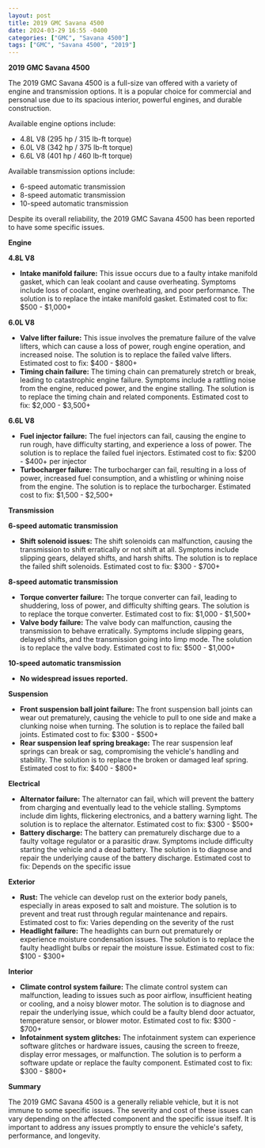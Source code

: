 ```yaml
---
layout: post
title: 2019 GMC Savana 4500
date: 2024-03-29 16:55 -0400
categories: ["GMC", "Savana 4500"]
tags: ["GMC", "Savana 4500", "2019"]
---
```

**2019 GMC Savana 4500**

The 2019 GMC Savana 4500 is a full-size van offered with a variety of engine and transmission options. It is a popular choice for commercial and personal use due to its spacious interior, powerful engines, and durable construction.

Available engine options include:
* 4.8L V8 (295 hp / 315 lb-ft torque)
* 6.0L V8 (342 hp / 375 lb-ft torque)
* 6.6L V8 (401 hp / 460 lb-ft torque)

Available transmission options include:
* 6-speed automatic transmission
* 8-speed automatic transmission
* 10-speed automatic transmission

Despite its overall reliability, the 2019 GMC Savana 4500 has been reported to have some specific issues.

**Engine**

**4.8L V8**
* **Intake manifold failure:** This issue occurs due to a faulty intake manifold gasket, which can leak coolant and cause overheating. Symptoms include loss of coolant, engine overheating, and poor performance. The solution is to replace the intake manifold gasket. Estimated cost to fix: $500 - $1,000+

**6.0L V8**

* **Valve lifter failure:** This issue involves the premature failure of the valve lifters, which can cause a loss of power, rough engine operation, and increased noise. The solution is to replace the failed valve lifters. Estimated cost to fix: $400 - $800+
* **Timing chain failure:** The timing chain can prematurely stretch or break, leading to catastrophic engine failure. Symptoms include a rattling noise from the engine, reduced power, and the engine stalling. The solution is to replace the timing chain and related components. Estimated cost to fix: $2,000 - $3,500+

**6.6L V8**

* **Fuel injector failure:** The fuel injectors can fail, causing the engine to run rough, have difficulty starting, and experience a loss of power. The solution is to replace the failed fuel injectors. Estimated cost to fix: $200 - $400+ per injector
* **Turbocharger failure:** The turbocharger can fail, resulting in a loss of power, increased fuel consumption, and a whistling or whining noise from the engine. The solution is to replace the turbocharger. Estimated cost to fix: $1,500 - $2,500+

**Transmission**

**6-speed automatic transmission**

* **Shift solenoid issues:** The shift solenoids can malfunction, causing the transmission to shift erratically or not shift at all. Symptoms include slipping gears, delayed shifts, and harsh shifts. The solution is to replace the failed shift solenoids. Estimated cost to fix: $300 - $700+

**8-speed automatic transmission**

* **Torque converter failure:** The torque converter can fail, leading to shuddering, loss of power, and difficulty shifting gears. The solution is to replace the torque converter. Estimated cost to fix: $1,000 - $1,500+
* **Valve body failure:** The valve body can malfunction, causing the transmission to behave erratically. Symptoms include slipping gears, delayed shifts, and the transmission going into limp mode. The solution is to replace the valve body. Estimated cost to fix: $500 - $1,000+

**10-speed automatic transmission**

* **No widespread issues reported.**

**Suspension**

* **Front suspension ball joint failure:** The front suspension ball joints can wear out prematurely, causing the vehicle to pull to one side and make a clunking noise when turning. The solution is to replace the failed ball joints. Estimated cost to fix: $300 - $500+
* **Rear suspension leaf spring breakage:** The rear suspension leaf springs can break or sag, compromising the vehicle's handling and stability. The solution is to replace the broken or damaged leaf spring. Estimated cost to fix: $400 - $800+

**Electrical**

* **Alternator failure:** The alternator can fail, which will prevent the battery from charging and eventually lead to the vehicle stalling. Symptoms include dim lights, flickering electronics, and a battery warning light. The solution is to replace the alternator. Estimated cost to fix: $300 - $500+
* **Battery discharge:** The battery can prematurely discharge due to a faulty voltage regulator or a parasitic draw. Symptoms include difficulty starting the vehicle and a dead battery. The solution is to diagnose and repair the underlying cause of the battery discharge. Estimated cost to fix: Depends on the specific issue

**Exterior**

* **Rust:** The vehicle can develop rust on the exterior body panels, especially in areas exposed to salt and moisture. The solution is to prevent and treat rust through regular maintenance and repairs. Estimated cost to fix: Varies depending on the severity of the rust
* **Headlight failure:** The headlights can burn out prematurely or experience moisture condensation issues. The solution is to replace the faulty headlight bulbs or repair the moisture issue. Estimated cost to fix: $100 - $300+

**Interior**

* **Climate control system failure:** The climate control system can malfunction, leading to issues such as poor airflow, insufficient heating or cooling, and a noisy blower motor. The solution is to diagnose and repair the underlying issue, which could be a faulty blend door actuator, temperature sensor, or blower motor. Estimated cost to fix: $300 - $700+
* **Infotainment system glitches:** The infotainment system can experience software glitches or hardware issues, causing the screen to freeze, display error messages, or malfunction. The solution is to perform a software update or replace the faulty component. Estimated cost to fix: $300 - $800+

**Summary**

The 2019 GMC Savana 4500 is a generally reliable vehicle, but it is not immune to some specific issues. The severity and cost of these issues can vary depending on the affected component and the specific issue itself. It is important to address any issues promptly to ensure the vehicle's safety, performance, and longevity.
